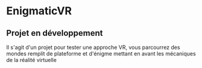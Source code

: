 <h1>EnigmaticVR</h1>

<h2>Projet en développement</h2>

Il s'agit d'un projet pour tester une approche VR, vous parcourrez  des mondes remplit de plateforme et d'énigme mettant en avant les mécaniques  de la réalité virtuelle

